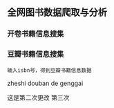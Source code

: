 ## 全网图书数据爬取与分析

### 开卷书籍信息搜集

### 豆瓣书籍信息搜集
    输入isbn号，得到豆瓣书籍信息数据


zheshi douban de genggai

这是第二次更改
第三次